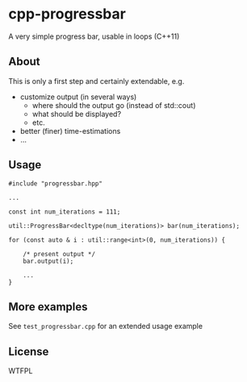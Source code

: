 cpp-progressbar
===============

A very simple progress bar, usable in loops (C++11)

About
-----

This is only a first step and certainly extendable, e.g.

* customize output (in several ways)
    * where should the output go (instead of std::cout)
    * what should be displayed?
    * etc.
* better (finer) time-estimations
* ...

Usage
-----

    #include "progressbar.hpp"

    ...
    
    const int num_iterations = 111;
    
    util::ProgressBar<decltype(num_iterations)> bar(num_iterations);

    for (const auto & i : util::range<int>(0, num_iterations)) {

        /* present output */
        bar.output(i);

        ...
    }

More examples
-------------

See `test_progressbar.cpp` for an extended usage example

License
-------

WTFPL
